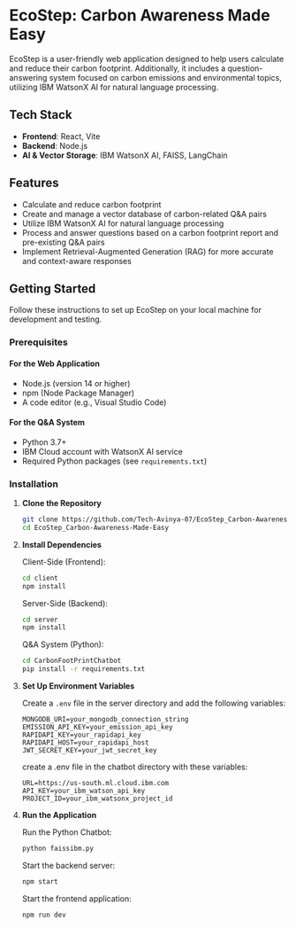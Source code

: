 # EcoStep: Carbon Awareness Made Easy

EcoStep is a user-friendly web application designed to help users calculate and reduce their carbon footprint. Additionally, it includes a question-answering system focused on carbon emissions and environmental topics, utilizing IBM WatsonX AI for natural language processing.

## Tech Stack

- **Frontend**: React, Vite
- **Backend**: Node.js
- **AI & Vector Storage**: IBM WatsonX AI, FAISS, LangChain

## Features

- Calculate and reduce carbon footprint
- Create and manage a vector database of carbon-related Q&A pairs
- Utilize IBM WatsonX AI for natural language processing
- Process and answer questions based on a carbon footprint report and pre-existing Q&A pairs
- Implement Retrieval-Augmented Generation (RAG) for more accurate and context-aware responses

## Getting Started

Follow these instructions to set up EcoStep on your local machine for development and testing.

### Prerequisites

#### For the Web Application

- Node.js (version 14 or higher)
- npm (Node Package Manager)
- A code editor (e.g., Visual Studio Code)

#### For the Q&A System

- Python 3.7+
- IBM Cloud account with WatsonX AI service
- Required Python packages (see `requirements.txt`)

### Installation

1. **Clone the Repository**

   ```bash
   git clone https://github.com/Tech-Avinya-07/EcoStep_Carbon-Awareness-Made-Easy.git
   cd EcoStep_Carbon-Awareness-Made-Easy
   ```

2. **Install Dependencies**

   Client-Side (Frontend):

   ```bash
   cd client
   npm install
   ```

   Server-Side (Backend):

   ```bash
   cd server
   npm install
   ```

   Q&A System (Python):

   ```bash
   cd CarbonFootPrintChatbot
   pip install -r requirements.txt
   ```

3. **Set Up Environment Variables**

   Create a `.env` file in the server directory and add the following variables:

   ```plaintext
   MONGODB_URI=your_mongodb_connection_string
   EMISSION_API_KEY=your_emission_api_key
   RAPIDAPI_KEY=your_rapidapi_key
   RAPIDAPI_HOST=your_rapidapi_host
   JWT_SECRET_KEY=your_jwt_secret_key
   ```

   create a .env file in the chatbot directory with these variables:

   ```plaintext
   URL=https://us-south.ml.cloud.ibm.com
   API_KEY=your_ibm_watson_api_key
   PROJECT_ID=your_ibm_watsonx_project_id
   ```

4. **Run the Application**

   Run the Python Chatbot:

   ```bash
   python faissibm.py
   ```

   Start the backend server:

   ```bash
   npm start
   ```

   Start the frontend application:

   ```bash
   npm run dev
   ```
